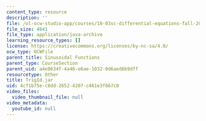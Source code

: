 ```yaml
---
content_type: resource
description: ''
file: /ol-ocw-studio-app/courses/18-03sc-differential-equations-fall-2011/4cf1b75ec8dd26524207c461e3f867c8_TrigId.jar
file_size: 4641
file_type: application/java-archive
learning_resource_types: []
license: https://creativecommons.org/licenses/by-nc-sa/4.0/
ocw_type: OCWFile
parent_title: Sinusoidal Functions
parent_type: CourseSection
parent_uid: a4e8634f-4a46-e6ae-1032-0d6aed6b9dff
resourcetype: Other
title: TrigId.jar
uid: 4cf1b75e-c8dd-2652-4207-c461e3f867c8
video_files:
  video_thumbnail_file: null
video_metadata:
  youtube_id: null
---
```

